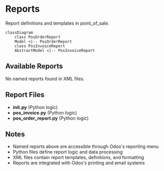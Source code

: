 # Reports

Report definitions and templates in point_of_sale.

```mermaid
classDiagram
    class PosOrderReport
    Model <|-- PosOrderReport
    class PosInvoiceReport
    AbstractModel <|-- PosInvoiceReport
```

## Available Reports

No named reports found in XML files.


## Report Files

- **__init__.py** (Python logic)
- **pos_invoice.py** (Python logic)
- **pos_order_report.py** (Python logic)

## Notes
- Named reports above are accessible through Odoo's reporting menu
- Python files define report logic and data processing
- XML files contain report templates, definitions, and formatting
- Reports are integrated with Odoo's printing and email systems
